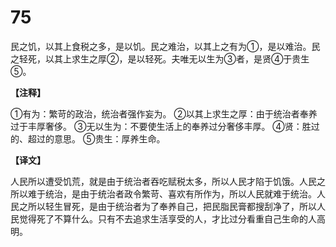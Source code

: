# 75


民之饥，以其上食税之多，是以饥。民之难治，以其上之有为①，是以难治。民之轻死，以其上求生之厚②，是以轻死。夫唯无以生为③者，是贤④于贵生⑤。

**【注释】**

①有为：繁苛的政治，统治者强作妄为。
②以其上求生之厚：由于统治者奉养过于丰厚奢侈。
③无以生为：不要使生活上的奉养过分奢侈丰厚。
④贤：胜过的、超过的意思。
⑤贵生：厚养生命。

**【译文】**

人民所以遭受饥荒，就是由于统治者吞吃赋税太多，所以人民才陷于饥饿。人民之所以难于统治，是由于统治者政令繁苛、喜欢有所作为，所以人民就难于统治。人民之所以轻生冒死，是由于统治者为了奉养自己，把民脂民膏都搜刮净了，所以人民觉得死了不算什么。只有不去追求生活享受的人，才比过分看重自己生命的人高明。
